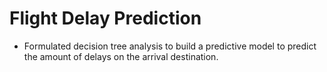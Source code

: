 # Flight Delay Prediction
- Formulated decision tree analysis to build a predictive model to predict the amount of delays on the arrival destination. 
